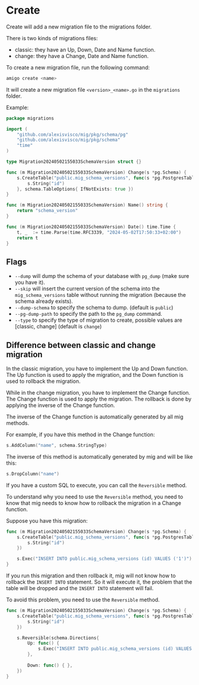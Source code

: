 # Create

Create will add a new migration file to the migrations folder.

There is two kinds of migrations files: 

- classic: they have an Up, Down, Date and Name function.
- change: they have a Change, Date and Name function.

To create a new migration file, run the following command:

```sh
amigo create <name>
```

It will create a new migration file `<version>_<name>.go` in the `migrations` folder.

Example: 

```go
package migrations

import (
    "github.com/alexisvisco/mig/pkg/schema/pg"
    "github.com/alexisvisco/mig/pkg/schema"
    "time"
)

type Migration20240502155033SchemaVersion struct {}

func (m Migration20240502155033SchemaVersion) Change(s *pg.Schema) {
    s.CreateTable("public.mig_schema_versions", func(s *pg.PostgresTableDef) {
        s.String("id")
    }, schema.TableOptions{ IfNotExists: true })
}

func (m Migration20240502155033SchemaVersion) Name() string {
    return "schema_version"
}

func (m Migration20240502155033SchemaVersion) Date() time.Time {
    t, _  := time.Parse(time.RFC3339, "2024-05-02T17:50:33+02:00")
    return t
}
```

## Flags

- `--dump` will dump the schema of your database with `pg_dump` (make sure you have it).
- `--skip` will insert the current version of the schema into the `mig_schema_versions` table without running the migration (because the schema already exists).
- `--dump-schema` to specify the schema to dump. (default is `public`)
- `--pg-dump-path` to specify the path to the `pg_dump` command.
- `--type` to specify the type of migration to create, possible values are [classic, change] (default is `change`)

## Difference between classic and change migration

In the classic migration, you have to implement the Up and Down function. The Up function is used to apply the migration, and the Down function is used to rollback the migration.

While in the change migration, you have to implement the Change function. The Change function is used to apply the migration. 
The rollback is done by applying the inverse of the Change function. 

The inverse of the Change function is automatically generated by all mig methods. 

For example, if you have this method in the Change function: 
```go
s.AddColumn("name", schema.StringType)
```

The inverse of this method is automatically generated by mig and will be like this: 
```go
s.DropColumn("name")
```

If you have a custom SQL to execute, you can call the `Reversible` method. 

To understand why you need to use the `Reversible` method, you need to know that mig needs to know how to rollback the migration in a Change function.

Suppose you have this migration:

```go
func (m Migration20240502155033SchemaVersion) Change(s *pg.Schema) {
    s.CreateTable("public.mig_schema_versions", func(s *pg.PostgresTableDef) {
        s.String("id")
    })

    s.Exec("INSERT INTO public.mig_schema_versions (id) VALUES ('1')")
}
```

If you run this migration and then rollback it, mig will not know how to rollback the `INSERT INTO` statement.
So it will execute it, the problem that the table will be dropped and the `INSERT INTO` statement will fail.

To avoid this problem, you need to use the `Reversible` method.


```go
func (m Migration20240502155033SchemaVersion) Change(s *pg.Schema) {
    s.CreateTable("public.mig_schema_versions", func(s *pg.PostgresTableDef) {
        s.String("id")
    })

    s.Reversible(schema.Directions{
        Up: func() {
            s.Exec("INSERT INTO public.mig_schema_versions (id) VALUES ('1')")
        },
    
        Down: func() { },
    })
}
```





